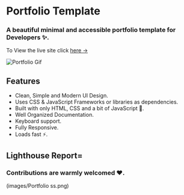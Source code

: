 # Portfolio Template

### A beautiful minimal and accessible portfolio template for Developers ✨.

To View the live site click [here &rarr;](https://gaurav-uk2001.github.io/My_Portfolio/)

![Portfolio Gif](/images/portfolio.gif)

## Features

- Clean, Simple and Modern UI Design.
- Uses CSS & JavaScript Frameworks or libraries as dependencies.
- Built with only HTML, CSS and a bit of JavaScript 🔨.
- Well Organized Documentation.
- Keyboard support.
- Fully Responsive.
- Loads fast ⚡.

## Lighthouse Report=

### Contributions are warmly welcomed ❤️.

(images/Portfolio ss.png)

